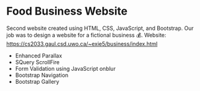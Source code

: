 # Food Business Website
Second website created using HTML, CSS, JavaScript, and Bootstrap. Our job was to design a website for a fictional business 💰. 
Website: https://cs2033.gaul.csd.uwo.ca/~exie5/business/index.html

* Enhanced Parallax
* SQuery ScrollFire
* Form Validation using JavaScript onblur
* Bootstrap Navigation
* Bootstrap Gallery

